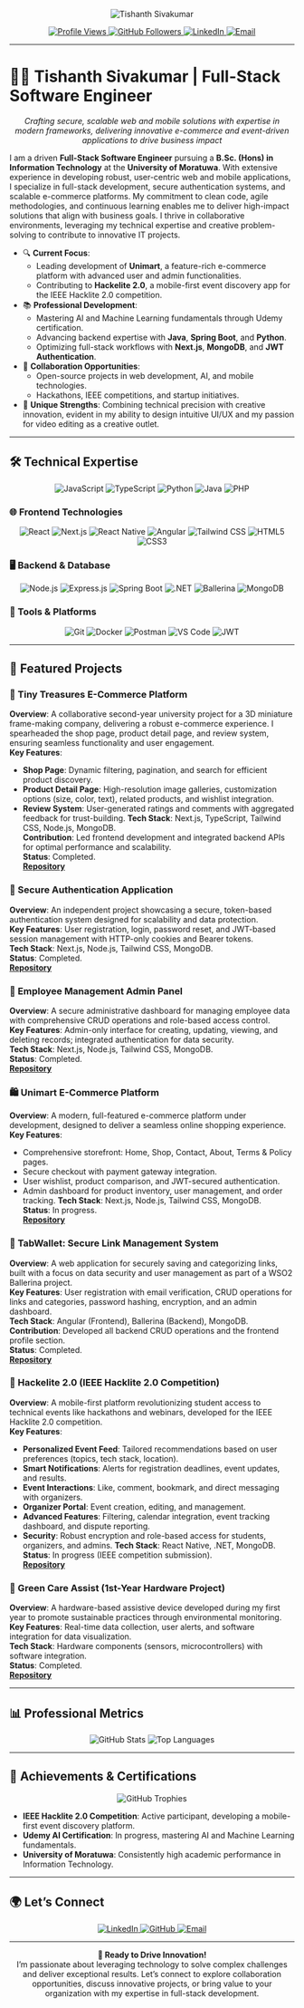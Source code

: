<p align="center">
  <img src="https://img.shields.io/badge/-Tishanth%20Sivakumar-1E3A8A?style=flat-square&labelColor=1E3A8A&color=059669" alt="Tishanth Sivakumar"/>
</p>

<p align="center">
  <a href="https://github.com/Tishanth-07">
    <img src="https://komarev.com/ghpvc/?username=Tishanth-07&color=059669&style=flat-square" alt="Profile Views"/>
  </a>
  <a href="https://github.com/Tishanth-07">
    <img src="https://img.shields.io/github/followers/Tishanth-07?label=Follow&style=social" alt="GitHub Followers"/>
  </a>
  <a href="https://www.linkedin.com/in/tishanth-sivakumar-61479a267/">
    <img src="https://img.shields.io/badge/-LinkedIn-0A66C2?style=social&logo=linkedin" alt="LinkedIn"/>
  </a>
  <a href="mailto:tishanthsivakumar@example.com">
    <img src="https://img.shields.io/badge/-Email-D14836?style=social&logo=gmail" alt="Email"/>
  </a>
</p>

---

# 👨‍💻 Tishanth Sivakumar | Full-Stack Software Engineer

<p align="center">
  <em>Crafting secure, scalable web and mobile solutions with expertise in modern frameworks, delivering innovative e-commerce and event-driven applications to drive business impact</em>
</p>

I am a driven **Full-Stack Software Engineer** pursuing a **B.Sc. (Hons) in Information Technology** at the **University of Moratuwa**. With extensive experience in developing robust, user-centric web and mobile applications, I specialize in full-stack development, secure authentication systems, and scalable e-commerce platforms. My commitment to clean code, agile methodologies, and continuous learning enables me to deliver high-impact solutions that align with business goals. I thrive in collaborative environments, leveraging my technical expertise and creative problem-solving to contribute to innovative IT projects.

- 🔍 **Current Focus**:
  - Leading development of **Unimart**, a feature-rich e-commerce platform with advanced user and admin functionalities.
  - Contributing to **Hackelite 2.0**, a mobile-first event discovery app for the IEEE Hacklite 2.0 competition.
- 📚 **Professional Development**:
  - Mastering AI and Machine Learning fundamentals through Udemy certification.
  - Advancing backend expertise with **Java**, **Spring Boot**, and **Python**.
  - Optimizing full-stack workflows with **Next.js**, **MongoDB**, and **JWT Authentication**.
- 🤝 **Collaboration Opportunities**:
  - Open-source projects in web development, AI, and mobile technologies.
  - Hackathons, IEEE competitions, and startup initiatives.
- 🌟 **Unique Strengths**: Combining technical precision with creative innovation, evident in my ability to design intuitive UI/UX and my passion for video editing as a creative outlet.

---

## 🛠️ Technical Expertise

<p align="center">
  <img src="https://img.shields.io/badge/-JavaScript-F7DF1E?logo=javascript&logoColor=black&style=flat-square" alt="JavaScript"/>
  <img src="https://img.shields.io/badge/-TypeScript-3178C6?logo=typescript&logoColor=white&style=flat-square" alt="TypeScript"/>
  <img src="https://img.shields.io/badge/-Python-3776AB?logo=python&logoColor=white&style=flat-square" alt="Python"/>
  <img src="https://img.shields.io/badge/-Java-007396?logo=java&logoColor=white&style=flat-square" alt="Java"/>
  <img src="https://img.shields.io/badge/-PHP-777BB4?logo=php&logoColor=white&style=flat-square" alt="PHP"/>
</p>

### 🌐 Frontend Technologies
<p align="center">
  <img src="https://img.shields.io/badge/-React-61DAFB?logo=react&logoColor=black&style=flat-square" alt="React"/>
  <img src="https://img.shields.io/badge/-Next.js-000000?logo=next.js&logoColor=white&style=flat-square" alt="Next.js"/>
  <img src="https://img.shields.io/badge/-React%20Native-61DAFB?logo=react&logoColor=black&style=flat-square" alt="React Native"/>
  <img src="https://img.shields.io/badge/-Angular-DD0031?logo=angular&logoColor=white&style=flat-square" alt="Angular"/>
  <img src="https://img.shields.io/badge/-Tailwind%20CSS-06B6D4?logo=tailwindcss&logoColor=white&style=flat-square" alt="Tailwind CSS"/>
  <img src="https://img.shields.io/badge/-HTML5-E34F26?logo=html5&logoColor=white&style=flat-square" alt="HTML5"/>
  <img src="https://img.shields.io/badge/-CSS3-1572B6?logo=css3&logoColor=white&style=flat-square" alt="CSS3"/>
</p>

### 🖥️ Backend & Database
<p align="center">
  <img src="https://img.shields.io/badge/-Node.js-339933?logo=node.js&logoColor=white&style=flat-square" alt="Node.js"/>
  <img src="https://img.shields.io/badge/-Express.js-000000?logo=express&logoColor=white&style=flat-square" alt="Express.js"/>
  <img src="https://img.shields.io/badge/-Spring%20Boot-6DB33F?logo=springboot&logoColor=white&style=flat-square" alt="Spring Boot"/>
  <img src="https://img.shields.io/badge/-.NET-512BD4?logo=dotnet&logoColor=white&style=flat-square" alt=".NET"/>
  <img src="https://img.shields.io/badge/-Ballerina-46D0D9?logo=ballerina&logoColor=black&style=flat-square" alt="Ballerina"/>
  <img src="https://img.shields.io/badge/-MongoDB-47A248?logo=mongodb&logoColor=white&style=flat-square" alt="MongoDB"/>
</p>

### 🔧 Tools & Platforms
<p align="center">
  <img src="https://img.shields.io/badge/-Git-F05032?logo=git&logoColor=white&style=flat-square" alt="Git"/>
  <img src="https://img.shields.io/badge/-Docker-2496ED?logo=docker&logoColor=white&style=flat-square" alt="Docker"/>
  <img src="https://img.shields.io/badge/-Postman-FF6C37?logo=postman&logoColor=white&style=flat-square" alt="Postman"/>
  <img src="https://img.shields.io/badge/-VS%20Code-007ACC?logo=visual-studio-code&logoColor=white&style=flat-square" alt="VS Code"/>
  <img src="https://img.shields.io/badge/-JWT-000000?logo=jsonwebtokens&logoColor=white&style=flat-square" alt="JWT"/>
</p>

---

## 🌟 Featured Projects

### 🛒 Tiny Treasures E-Commerce Platform
**Overview**: A collaborative second-year university project for a 3D miniature frame-making company, delivering a robust e-commerce experience. I spearheaded the shop page, product detail page, and review system, ensuring seamless functionality and user engagement.  
**Key Features**:
- **Shop Page**: Dynamic filtering, pagination, and search for efficient product discovery.
- **Product Detail Page**: High-resolution image galleries, customization options (size, color, text), related products, and wishlist integration.
- **Review System**: User-generated ratings and comments with aggregated feedback for trust-building.
**Tech Stack**: Next.js, TypeScript, Tailwind CSS, Node.js, MongoDB.  
**Contribution**: Led frontend development and integrated backend APIs for optimal performance and scalability.  
**Status**: Completed.  
**[Repository](https://github.com/Hasini1919/3Dminiature)**

### 🔐 Secure Authentication Application
**Overview**: An independent project showcasing a secure, token-based authentication system designed for scalability and data protection.  
**Key Features**: User registration, login, password reset, and JWT-based session management with HTTP-only cookies and Bearer tokens.  
**Tech Stack**: Next.js, Node.js, Tailwind CSS, MongoDB.  
**Status**: Completed.  
**[Repository](https://github.com/Tishanth-07/Secure-auth-website)**

### 👥 Employee Management Admin Panel
**Overview**: A secure administrative dashboard for managing employee data with comprehensive CRUD operations and role-based access control.  
**Key Features**: Admin-only interface for creating, updating, viewing, and deleting records; integrated authentication for data security.  
**Tech Stack**: Next.js, Node.js, Tailwind CSS, MongoDB.  
**Status**: Completed.  
**[Repository](https://github.com/Tishanth-07/Employee-management-admin-panel)**

### 🛍️ Unimart E-Commerce Platform
**Overview**: A modern, full-featured e-commerce platform under development, designed to deliver a seamless online shopping experience.  
**Key Features**:
- Comprehensive storefront: Home, Shop, Contact, About, Terms & Policy pages.
- Secure checkout with payment gateway integration.
- User wishlist, product comparison, and JWT-secured authentication.
- Admin dashboard for product inventory, user management, and order tracking.
**Tech Stack**: Next.js, Node.js, Tailwind CSS, MongoDB.  
**Status**: In progress.  
**[Repository](https://github.com/Tishanth-07/Unimart-ecommerce)**

### 🔗 TabWallet: Secure Link Management System
**Overview**: A web application for securely saving and categorizing links, built with a focus on data security and user management as part of a WSO2 Ballerina project.  
**Key Features**: User registration with email verification, CRUD operations for links and categories, password hashing, encryption, and an admin dashboard.  
**Tech Stack**: Angular (Frontend), Ballerina (Backend), MongoDB.  
**Contribution**: Developed all backend CRUD operations and the frontend profile section.  
**Status**: Completed.  
**[Repository](https://github.com/hamsacumar/iwb25-419-codehat)**

### 📱 Hackelite 2.0 (IEEE Hacklite 2.0 Competition)
**Overview**: A mobile-first platform revolutionizing student access to technical events like hackathons and webinars, developed for the IEEE Hacklite 2.0 competition.  
**Key Features**:
- **Personalized Event Feed**: Tailored recommendations based on user preferences (topics, tech stack, location).
- **Smart Notifications**: Alerts for registration deadlines, event updates, and results.
- **Event Interactions**: Like, comment, bookmark, and direct messaging with organizers.
- **Organizer Portal**: Event creation, editing, and management.
- **Advanced Features**: Filtering, calendar integration, event tracking dashboard, and dispute reporting.
- **Security**: Robust encryption and role-based access for students, organizers, and admins.
**Tech Stack**: React Native, .NET, MongoDB.  
**Status**: In progress (IEEE competition submission).  
**[Repository](https://github.com/hamsacumar/Hackelite2.0)**

### 🔧 Green Care Assist (1st-Year Hardware Project)
**Overview**: A hardware-based assistive device developed during my first year to promote sustainable practices through environmental monitoring.  
**Key Features**: Real-time data collection, user alerts, and software integration for data visualization.  
**Tech Stack**: Hardware components (sensors, microcontrollers) with software integration.  
**Status**: Completed.  
**[Repository](https://github.com/Tishanth-07/Green-Care-Assist)**

---

## 📊 Professional Metrics

<p align="center">
  <img src="https://github-readme-stats.vercel.app/api?username=Tishanth-07&show_icons=true&theme=highcontrast" alt="GitHub Stats"/>
  <img src="https://github-readme-stats.vercel.app/api/top-langs/?username=Tishanth-07&layout=compact&theme=highcontrast" alt="Top Languages"/>
</p>

---

## 🏅 Achievements & Certifications

<p align="center">
  <img src="https://github-profile-trophy.vercel.app/?username=Tishanth-07&theme=onedark&margin-w=10&margin-h=10" alt="GitHub Trophies"/>
</p>

- **IEEE Hacklite 2.0 Competition**: Active participant, developing a mobile-first event discovery platform.
- **Udemy AI Certification**: In progress, mastering AI and Machine Learning fundamentals.
- **University of Moratuwa**: Consistently high academic performance in Information Technology.

---

## 🌍 Let’s Connect

<p align="center">
  <a href="https://www.linkedin.com/in/tishanth-sivakumar-61479a267/">
    <img src="https://img.shields.io/badge/-LinkedIn-0A66C2?style=flat-square&logo=linkedin&logoColor=white" alt="LinkedIn"/>
  </a>
  <a href="https://github.com/Tishanth-07">
    <img src="https://img.shields.io/badge/-GitHub-181717?style=flat-square&logo=github&logoColor=white" alt="GitHub"/>
  </a>
  <a href="mailto:tishanthsivakumar@example.com">
    <img src="https://img.shields.io/badge/-Email-D14836?style=flat-square&logo=gmail&logoColor=white" alt="Email"/>
  </a>
</p>

---

<p align="center">
  <strong>🚀 Ready to Drive Innovation!</strong><br/>
  I’m passionate about leveraging technology to solve complex challenges and deliver exceptional results. Let’s connect to explore collaboration opportunities, discuss innovative projects, or bring value to your organization with my expertise in full-stack development.
</p>
